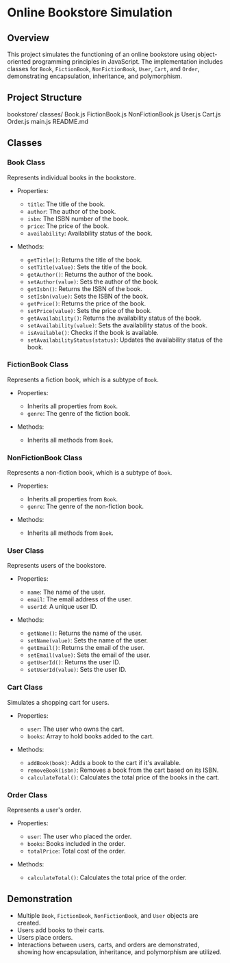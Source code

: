 # Online Bookstore Simulation

## Overview

This project simulates the functioning of an online bookstore using object-oriented programming principles in JavaScript. The implementation includes classes for `Book`, `FictionBook`, `NonFictionBook`, `User`, `Cart`, and `Order`, demonstrating encapsulation, inheritance, and polymorphism.

## Project Structure

bookstore/
    classes/
        Book.js
        FictionBook.js
        NonFictionBook.js
        User.js
        Cart.js
        Order.js
    main.js
    README.md



## Classes

### Book Class

Represents individual books in the bookstore.

- Properties:
  - `title`: The title of the book.
  - `author`: The author of the book.
  - `isbn`: The ISBN number of the book.
  - `price`: The price of the book.
  - `availability`: Availability status of the book.

- Methods:
  - `getTitle()`: Returns the title of the book.
  - `setTitle(value)`: Sets the title of the book.
  - `getAuthor()`: Returns the author of the book.
  - `setAuthor(value)`: Sets the author of the book.
  - `getIsbn()`: Returns the ISBN of the book.
  - `setIsbn(value)`: Sets the ISBN of the book.
  - `getPrice()`: Returns the price of the book.
  - `setPrice(value)`: Sets the price of the book.
  - `getAvailability()`: Returns the availability status of the book.
  - `setAvailability(value)`: Sets the availability status of the book.
  - `isAvailable()`: Checks if the book is available.
  - `setAvailabilityStatus(status)`: Updates the availability status of the book.

### FictionBook Class

Represents a fiction book, which is a subtype of `Book`.

- Properties:
  - Inherits all properties from `Book`.
  - `genre`: The genre of the fiction book.

- Methods:
  - Inherits all methods from `Book`.

### NonFictionBook Class

Represents a non-fiction book, which is a subtype of `Book`.

- Properties:
  - Inherits all properties from `Book`.
  - `genre`: The genre of the non-fiction book.

- Methods:
  - Inherits all methods from `Book`.


### User Class

Represents users of the bookstore.

- Properties:
  - `name`: The name of the user.
  - `email`: The email address of the user.
  - `userId`: A unique user ID.

- Methods:
  - `getName()`: Returns the name of the user.
  - `setName(value)`: Sets the name of the user.
  - `getEmail()`: Returns the email of the user.
  - `setEmail(value)`: Sets the email of the user.
  - `getUserId()`: Returns the user ID.
  - `setUserId(value)`: Sets the user ID.


### Cart Class

Simulates a shopping cart for users.

- Properties:
  - `user`: The user who owns the cart.
  - `books`: Array to hold books added to the cart.

- Methods:
  - `addBook(book)`: Adds a book to the cart if it's available.
  - `removeBook(isbn)`: Removes a book from the cart based on its ISBN.
  - `calculateTotal()`: Calculates the total price of the books in the cart.

### Order Class

Represents a user's order.

- Properties:
  - `user`: The user who placed the order.
  - `books`: Books included in the order.
  - `totalPrice`: Total cost of the order.

- Methods:
  - `calculateTotal()`: Calculates the total price of the order.


## Demonstration

- Multiple `Book`, `FictionBook`, `NonFictionBook`, and `User` objects are created.
- Users add books to their carts.
- Users place orders.
- Interactions between users, carts, and orders are demonstrated, showing how encapsulation, inheritance, and polymorphism are utilized.
